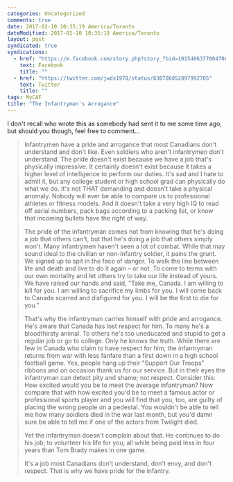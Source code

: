 ```yaml
---
categories: Uncategorized
comments: true
date: 2017-02-10 10:35:19 America/Toronto
dateModified: 2017-02-10 10:35:19 America/Toronto
layout: post
syndicated: true
syndications:
  - href: "https://m.facebook.com/story.php?story_fbid=10154063770047084&id=719142083"
    text: Facebook
    title: ""
  - href: "https://twitter.com/jwds1978/status/830786052897992705"
    text: Twitter
    title: ""
tags: MyCAF
title: "The Infantryman's Arrogance"
---
```


I don't recall who wrote this as somebody had sent it to me some time ago, but should you though, feel free to comment&hellip;

> Infantrymen have a pride and arrogance that most Canadians don't understand and don't like. Even soldiers who aren't infantrymen don't understand. The pride doesn't exist because we have a job that's physically impressive. It certainly doesn't exist because it takes a higher level of intelligence to perform our duties. It's sad and I hate to admit it, but any college student or high school grad can physically do what we do. It's not THAT demanding and doesn't take a physical anomaly. Nobody will ever be able to compare us to professional athletes or fitness models. And it doesn't take a very high IQ to read off serial numbers, pack bags according to a packing list, or know that incoming bullets have the right of way.
> 
> The pride of the infantryman comes not from knowing that he's doing a job that others can't, but that he's doing a job that others simply won't. Many infantrymen haven't seen a lot of combat. While that may sound ideal to the civilian or non-infantry soldier, it pains the grunt. We signed up to spit in the face of danger. To walk the line between life and death and live to do it again – or not. To come to terms with our own mortality and let others try to take our life instead of yours. We have raised our hands and said, "Take me, Canada. I am willing to kill for you. I am willing to sacrifice my limbs for you. I will come back to Canada scarred and disfigured for you. I will be the first to die for you."
> 
> That's why the infantryman carries himself with pride and arrogance. He's aware that Canada has lost respect for him. To many he's a bloodthirsty animal. To others he's too uneducated and stupid to get a regular job or go to college. Only he knows the truth. While there are few in Canada who claim to have respect for him, the infantryman returns from war with less fanfare than a first down in a high school football game. Yes, people hang up their "Support Our Troops" ribbons and on occasion thank us for our service. But in their eyes the infantryman can detect pity and shame; not respect. Consider this: How excited would you be to meet the average infantryman? Now compare that with how excited you'd be to meet a famous actor or professional sports player and you will find that you, too, are guilty of placing the wrong people on a pedestal. You wouldn't be able to tell me how many soldiers died in the war last month, but you'd damn sure be able to tell me if one of the actors from Twilight died.
> 
> Yet the infantryman doesn't complain about that. He continues to do his job; to volunteer his life for you, all while being paid less in four years than Tom Brady makes in one game.
> 
> It's a job most Canadians don't understand, don't envy, and don't respect. That is why we have pride for the infantry.
